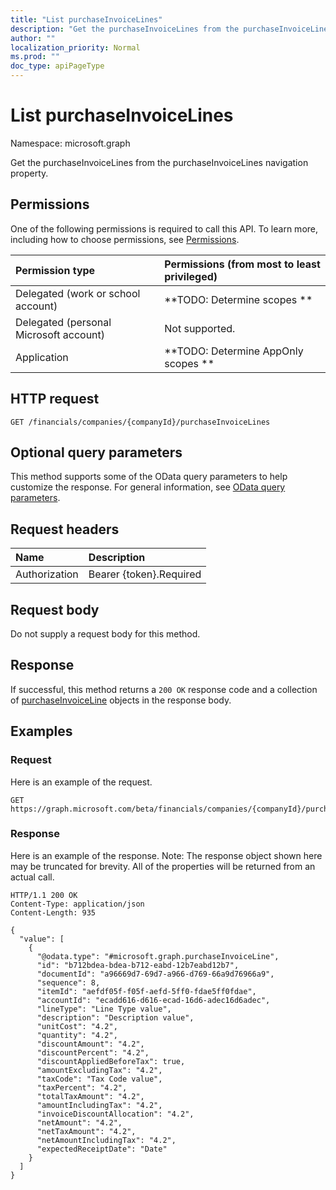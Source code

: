 ```yaml
---
title: "List purchaseInvoiceLines"
description: "Get the purchaseInvoiceLines from the purchaseInvoiceLines navigation property."
author: ""
localization_priority: Normal
ms.prod: ""
doc_type: apiPageType
---
```


# List purchaseInvoiceLines

Namespace: microsoft.graph

Get the purchaseInvoiceLines from the purchaseInvoiceLines navigation property.

## Permissions
One of the following permissions is required to call this API. To learn more, including how to choose permissions, see [Permissions](/concepts/permissions-reference.md).

|Permission type|Permissions (from most to least privileged)|
|:---|:---|
|Delegated (work or school account)|**TODO: Determine scopes **|
|Delegated (personal Microsoft account)|Not supported.|
|Application|**TODO: Determine AppOnly scopes **|

## HTTP request
<!-- {
  "blockType": "ignored"
}
-->
``` http
GET /financials/companies/{companyId}/purchaseInvoiceLines
```

## Optional query parameters
This method supports some of the OData query parameters to help customize the response. For general information, see [OData query parameters](/graph/query-parameters).

## Request headers
|Name|Description|
|:---|:---|
|Authorization|Bearer {token}.Required|

## Request body
Do not supply a request body for this method.

## Response
If successful, this method returns a `200 OK` response code and a collection of [purchaseInvoiceLine](../resources/purchaseinvoiceline.md) objects in the response body.

## Examples

### Request
Here is an example of the request.
<!-- {
  "blockType": "request",
  "name": "get_purchaseinvoiceline"
}
-->
``` http
GET https://graph.microsoft.com/beta/financials/companies/{companyId}/purchaseInvoiceLines
```

### Response
Here is an example of the response. Note: The response object shown here may be truncated for brevity. All of the properties will be returned from an actual call.
<!-- {
  "blockType": "response",
  "truncated": true,
  "@odata.type": "collection(microsoft.graph.purchaseinvoiceline)"
}
-->
``` http
HTTP/1.1 200 OK
Content-Type: application/json
Content-Length: 935

{
  "value": [
    {
      "@odata.type": "#microsoft.graph.purchaseInvoiceLine",
      "id": "b712bdea-bdea-b712-eabd-12b7eabd12b7",
      "documentId": "a96669d7-69d7-a966-d769-66a9d76966a9",
      "sequence": 8,
      "itemId": "aefdf05f-f05f-aefd-5ff0-fdae5ff0fdae",
      "accountId": "ecadd616-d616-ecad-16d6-adec16d6adec",
      "lineType": "Line Type value",
      "description": "Description value",
      "unitCost": "4.2",
      "quantity": "4.2",
      "discountAmount": "4.2",
      "discountPercent": "4.2",
      "discountAppliedBeforeTax": true,
      "amountExcludingTax": "4.2",
      "taxCode": "Tax Code value",
      "taxPercent": "4.2",
      "totalTaxAmount": "4.2",
      "amountIncludingTax": "4.2",
      "invoiceDiscountAllocation": "4.2",
      "netAmount": "4.2",
      "netTaxAmount": "4.2",
      "netAmountIncludingTax": "4.2",
      "expectedReceiptDate": "Date"
    }
  ]
}
```

